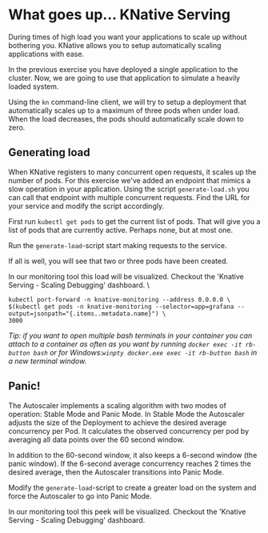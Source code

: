 # What goes up... KNative Serving

During times of high load you want your applications to scale up without bothering you. KNative allows you to setup automatically scaling applications with ease. 

In the previous exercise you have deployed a single application to the cluster. Now, we are going to use that application to simulate a heavily loaded system. 

Using the `kn` command-line client, we will try to setup a deployment that automatically scales up to a maximum of three pods when under load. 
When the load decreases, the pods should automatically scale down to zero.


## Generating load
When KNative registers to many concurrent open requests, it scales up the number of pods.
For this exercise we've added an endpoint that mimics a slow operation in your application.
Using the script `generate-load.sh` you can call that endpoint with multiple concurrent requests.
Find the URL for your service and modify the script accordingly.

First run `kubectl get pods` to get the current list of pods. 
That will give you a list of pods that are currently active. Perhaps none, but at most one.
 
Run the `generate-load`-script start making requests to the service. 

If all is well, you will see that two or three pods have been created.

In our monitoring tool this load will be visualized. 
Checkout the 'Knative Serving - Scaling Debugging' dashboard. \
```
kubectl port-forward -n knative-monitoring --address 0.0.0.0 \
$(kubectl get pods -n knative-monitoring --selector=app=grafana --output=jsonpath="{.items..metadata.name}") \
3000
```
_Tip: if you want to open multiple bash terminals in your container you can attach to a container as often as you want by running `docker exec -it rb-button bash` or for Windows:`winpty docker.exe exec -it rb-button bash` in a new terminal window._ 


## Panic!
The Autoscaler implements a scaling algorithm with two modes of operation: Stable Mode and Panic Mode.
In Stable Mode the Autoscaler adjusts the size of the Deployment to achieve the desired average concurrency per Pod. 
It calculates the observed concurrency per pod by averaging all data points over the 60 second window. 

In addition to the 60-second window, it also keeps a 6-second window (the panic window). 
If the 6-second average concurrency reaches 2 times the desired average, then the Autoscaler transitions into Panic Mode. 

Modify the `generate-load`-script to create a greater load on the system and force the Autoscaler to go into Panic Mode. 

In our monitoring tool this peek will be visualized. 
Checkout the 'Knative Serving - Scaling Debugging' dashboard. 

